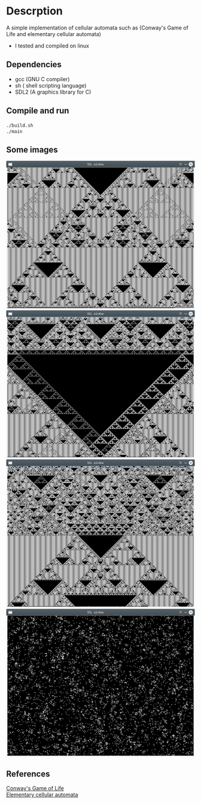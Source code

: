 # Descrption
A simple implementation of cellular automata such as (Conway's Game of Life and elementary cellular automata)
- I tested and compiled on linux

## Dependencies
- gcc (GNU C compiler)
- sh ( shell scripting language)
- SDL2 (A graphics library for C)

## Compile and run
```console
./build.sh
./main

```

## Some images
![1D elementary cellular automaton](./img/ECA2.jpg)
![1D elementary cellular automaton](./img/ECA3.jpg)
![1D elementary cellular automaton](./img/ECA4.jpg)
![2D Conway's Game of Life](/img/GOL.jpg)
## References
[Conway's Game of Life](https://www.en.wikipedia.org/wiki/Conway's_Game_of_Life)<br>
[Elementary cellular automata](https://www.en.wikipedia.org/wiki/Elementary_cellular_automaton)
